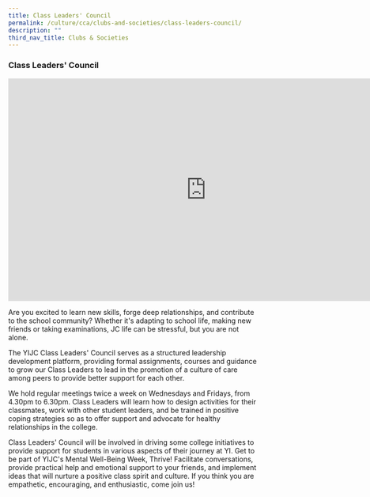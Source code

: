 ```yaml
---
title: Class Leaders' Council
permalink: /culture/cca/clubs-and-societies/class-leaders-council/
description: ""
third_nav_title: Clubs & Societies
---
```

### **Class Leaders' Council**

<iframe width="800" height="450" src="https://www.youtube.com/embed/Cr1Y1ZhvE9A" title="Class Leaders&#39; Council" frameborder="0" allow="accelerometer; autoplay; clipboard-write; encrypted-media; gyroscope; picture-in-picture; web-share" allowfullscreen></iframe>

Are you excited to learn new skills, forge deep relationships, and contribute to the school community? Whether it's adapting to school life, making new friends or taking examinations, JC life can be stressful, but you are not alone.

The YIJC Class Leaders' Council serves as a structured leadership development platform, providing formal assignments, courses and guidance to grow our Class Leaders to lead in the promotion of a culture of care among peers to provide better support for each other.

We hold regular meetings twice a week on Wednesdays and Fridays, from 4.30pm to 6.30pm. Class Leaders will learn how to design activities for their classmates, work with other student leaders, and be trained in positive coping strategies so as to offer support and advocate for healthy relationships in the college.

Class Leaders' Council will be involved in driving some college initiatives to provide support for students in various aspects of their journey at YI. Get to be part of YIJC's Mental Well-Being Week, Thrive! Facilitate conversations, provide practical help and emotional support to your friends, and implement ideas that will nurture a positive class spirit and culture. If you think you are empathetic, encouraging, and enthusiastic, come join us!